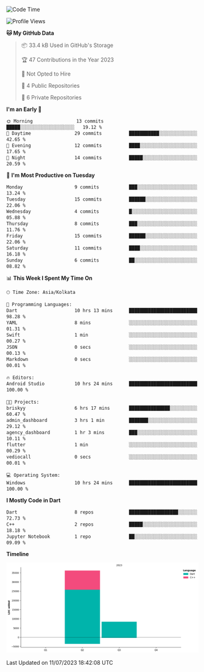 <!--START_SECTION:waka-->
![Code Time](http://img.shields.io/badge/Code%20Time-95%20hrs%2021%20mins-blue)

![Profile Views](http://img.shields.io/badge/Profile%20Views-1-blue)

**🐱 My GitHub Data** 

> 📦 33.4 kB Used in GitHub's Storage 
 > 
> 🏆 47 Contributions in the Year 2023
 > 
> 🚫 Not Opted to Hire
 > 
> 📜 4 Public Repositories 
 > 
> 🔑 6 Private Repositories 
 > 
**I'm an Early 🐤** 

```text
🌞 Morning                13 commits          █████░░░░░░░░░░░░░░░░░░░░   19.12 % 
🌆 Daytime                29 commits          ███████████░░░░░░░░░░░░░░   42.65 % 
🌃 Evening                12 commits          ████░░░░░░░░░░░░░░░░░░░░░   17.65 % 
🌙 Night                  14 commits          █████░░░░░░░░░░░░░░░░░░░░   20.59 % 
```
📅 **I'm Most Productive on Tuesday** 

```text
Monday                   9 commits           ███░░░░░░░░░░░░░░░░░░░░░░   13.24 % 
Tuesday                  15 commits          ██████░░░░░░░░░░░░░░░░░░░   22.06 % 
Wednesday                4 commits           █░░░░░░░░░░░░░░░░░░░░░░░░   05.88 % 
Thursday                 8 commits           ███░░░░░░░░░░░░░░░░░░░░░░   11.76 % 
Friday                   15 commits          ██████░░░░░░░░░░░░░░░░░░░   22.06 % 
Saturday                 11 commits          ████░░░░░░░░░░░░░░░░░░░░░   16.18 % 
Sunday                   6 commits           ██░░░░░░░░░░░░░░░░░░░░░░░   08.82 % 
```


📊 **This Week I Spent My Time On** 

```text
🕑︎ Time Zone: Asia/Kolkata

💬 Programming Languages: 
Dart                     10 hrs 13 mins      █████████████████████████   98.28 % 
YAML                     8 mins              ░░░░░░░░░░░░░░░░░░░░░░░░░   01.31 % 
Swift                    1 min               ░░░░░░░░░░░░░░░░░░░░░░░░░   00.27 % 
JSON                     0 secs              ░░░░░░░░░░░░░░░░░░░░░░░░░   00.13 % 
Markdown                 0 secs              ░░░░░░░░░░░░░░░░░░░░░░░░░   00.01 % 

🔥 Editors: 
Android Studio           10 hrs 24 mins      █████████████████████████   100.00 % 

🐱‍💻 Projects: 
briskyy                  6 hrs 17 mins       ███████████████░░░░░░░░░░   60.47 % 
admin_dashboard          3 hrs 1 min         ███████░░░░░░░░░░░░░░░░░░   29.12 % 
agency_dashboard         1 hr 3 mins         ███░░░░░░░░░░░░░░░░░░░░░░   10.11 % 
flutter                  1 min               ░░░░░░░░░░░░░░░░░░░░░░░░░   00.29 % 
vediocall                0 secs              ░░░░░░░░░░░░░░░░░░░░░░░░░   00.01 % 

💻 Operating System: 
Windows                  10 hrs 24 mins      █████████████████████████   100.00 % 
```

**I Mostly Code in Dart** 

```text
Dart                     8 repos             ██████████████████░░░░░░░   72.73 % 
C++                      2 repos             █████░░░░░░░░░░░░░░░░░░░░   18.18 % 
Jupyter Notebook         1 repo              ██░░░░░░░░░░░░░░░░░░░░░░░   09.09 % 
```



**Timeline**

![Lines of Code chart](https://raw.githubusercontent.com/sairam030/sairam030/main/assets/bar_graph.png)


 Last Updated on 11/07/2023 18:42:08 UTC
<!--END_SECTION:waka-->
